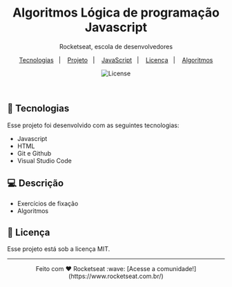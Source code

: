 <h1 align="center">Algoritmos Lógica de programação Javascript </h1>

<p align="center">Rocketseat, escola de desenvolvedores<br/>

<p align="center">
  <a href="#-tecnologias">Tecnologias</a>&nbsp;&nbsp;&nbsp;|&nbsp;&nbsp;&nbsp;
  <a href="#-projeto">Projeto</a>&nbsp;&nbsp;&nbsp;|&nbsp;&nbsp;&nbsp;
  <a href="#-javascript">JavaScript</a>&nbsp;&nbsp;&nbsp;|&nbsp;&nbsp;&nbsp;
  <a href="#memo-licença">Licença</a>&nbsp;&nbsp;&nbsp;|&nbsp;&nbsp;&nbsp;
  <a href="#-algoritmos">Algoritmos</a>
</p>

<p align="center">
  <img alt="License" src="https://img.shields.io/static/v1?label=license&message=MIT&color=49AA26&labelColor=000000">
</p>

<br>


## 🚀 Tecnologias

Esse projeto foi desenvolvido com as seguintes tecnologias:

- Javascript
- HTML
- Git e Github
- Visual Studio Code


## 💻 Descrição

* Exercícios de fixação
* Algoritmos


## :memo: Licença

Esse projeto está sob a licença MIT.

---

<p align="center"> Feito com ♥ Rocketseat :wave: [Acesse a comunidade!](https://www.rocketseat.com.br/)</p>